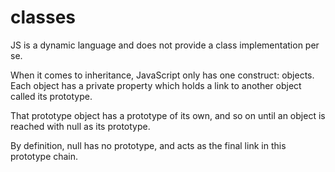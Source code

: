 # classes
JS is a dynamic language and does not provide a class implementation per se.

When it comes to inheritance, JavaScript only has one construct: objects. Each object has a private property which holds a link to another object called its prototype. 

That prototype object has a prototype of its own, and so on until an object is reached with null as its prototype. 

By definition, null has no prototype, and acts as the final link in this prototype chain.